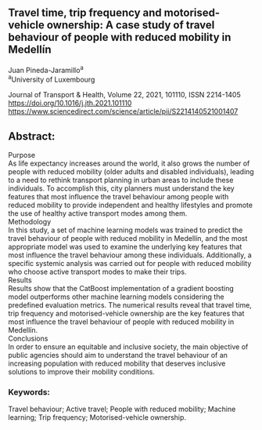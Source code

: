 ## Travel time, trip frequency and motorised-vehicle ownership: A case study of travel behaviour of people with reduced mobility in Medellín
Juan Pineda-Jaramillo<sup>a</sup> \
<sup>a</sup>University of Luxembourg

Journal of Transport & Health, Volume 22, 2021, 101110, ISSN 2214-1405 \
https://doi.org/10.1016/j.jth.2021.101110 \
https://www.sciencedirect.com/science/article/pii/S2214140521001407

## Abstract: 
Purpose \
As life expectancy increases around the world, it also grows the number of people with reduced mobility (older adults and disabled individuals), leading to a need to rethink transport planning in urban areas to include these individuals. To accomplish this, city planners must understand the key features that most influence the travel behaviour among people with reduced mobility to provide independent and healthy lifestyles and promote the use of healthy active transport modes among them. \
Methodology \
In this study, a set of machine learning models was trained to predict the travel behaviour of people with reduced mobility in Medellín, and the most appropriate model was used to examine the underlying key features that most influence the travel behaviour among these individuals. Additionally, a specific systemic analysis was carried out for people with reduced mobility who choose active transport modes to make their trips. \
Results \
Results show that the CatBoost implementation of a gradient boosting model outperforms other machine learning models considering the predefined evaluation metrics. The numerical results reveal that travel time, trip frequency and motorised-vehicle ownership are the key features that most influence the travel behaviour of people with reduced mobility in Medellín. \
Conclusions \
In order to ensure an equitable and inclusive society, the main objective of public agencies should aim to understand the travel behaviour of an increasing population with reduced mobility that deserves inclusive solutions to improve their mobility conditions.


### Keywords: 
Travel behaviour; Active travel; People with reduced mobility; Machine learning; Trip frequency; Motorised-vehicle ownership.

